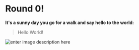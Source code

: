 # Round 0!
**It's a sunny day you go for a walk and say hello to the world:**

> Hello World!
> 
![enter image description here](https://media1.tenor.com/m/WDp1uPrjWWEAAAAC/sound-of-music-guns.gif)